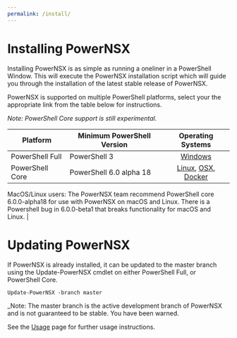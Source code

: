```yaml
---
permalink: /install/
---
```


# Installing PowerNSX

Installing PowerNSX is as simple as running a oneliner in a PowerShell Window.  This will execute the PowerNSX installation script which will guide you through the installation of the latest stable release of PowerNSX.

PowerNSX is supported on multiple PowerShell platforms, select your the appropriate link from the table below for instructions.

_Note: PowerShell Core support is still experimental._

| Platform          | Minimum PowerShell Version                    | Operating Systems                             |
|-------------------|-----------------------------------------------|:---------------------------------------------:|
| PowerShell Full   | PowerShell 3                                  | [Windows](/windowsinstall/)                      |
| PowerShell Core   | PowerShell 6.0 alpha 18                       | [Linux](/linuxinstall/), [OSX](/osxinstall/), [Docker](/docker/)    

MacOS/Linux users: The PowerNSX team recommend PowerShell core 6.0.0-alpha18 for use with PowerNSX on macOS and Linux. There is a Powershell bug in 6.0.0-beta1 that breaks functionality for macOS and Linux.          |

# Updating PowerNSX

If PowerNSX is already installed, it can be updated to the master branch using the Update-PowerNSX cmdlet on either PowerShell Full, or PowerShell Core.

```
Update-PowerNSX -branch master
```
_Note:  The master branch is the active development branch of PowerNSX and is not guaranteed to be stable.  You have been warned.

See the [Usage](/usage/) page for further usage instructions.
